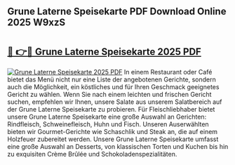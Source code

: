 ## Grune Laterne Speisekarte PDF Download Online 2025 W9xzS

# <h2><a href="http://gc8qc46.nevu.top/?p=Grune+Laterne+Speisekarte">🔗 👉🔴 Grune Laterne Speisekarte 2025 PDF</a></h2>

[![Grune Laterne Speisekarte 2025 PDF](https://i.imgur.com/dBaPXMq.png)](http://gc8qc46.nevu.top/?p=Grune+Laterne+Speisekarte)
In einem Restaurant oder Café bietet das Menü nicht nur eine Liste der angebotenen Gerichte, sondern auch die Möglichkeit, ein köstliches und für Ihren Geschmack geeignetes Gericht zu wählen. Wenn Sie nach einem leichten und frischen Gericht suchen, empfehlen wir Ihnen, unsere Salate aus unserem Salatbereich auf der Grune Laterne Speisekarte zu probieren. Für Fleischliebhaber bietet unsere Grune Laterne Speisekarte eine große Auswahl an Gerichten: Rindfleisch, Schweinefleisch, Huhn und Fisch. Unseren Auserwählten bieten wir Gourmet-Gerichte wie Schaschlik und Steak an, die auf einem Holzfeuer zubereitet werden. Unsere Grune Laterne Speisekarte umfasst eine große Auswahl an Desserts, von klassischen Torten und Kuchen bis hin zu exquisiten Crème Brûlée und Schokoladenspezialitäten.
